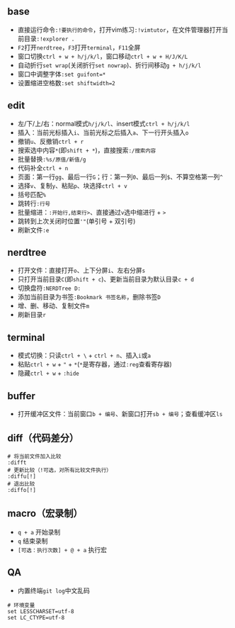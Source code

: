 ## base
- 直接运行命令`:!要执行的命令`，打开vim练习`:!vimtutor`，在文件管理器打开当前目录`:!explorer .`
- `F2`打开`nerdtree`，`F3`打开`terminal`，`F11`全屏
- 窗口切换`ctrl + w + h/j/k/l`，窗口移动`ctrl + w + H/J/K/L`
- 自动折行`set wrap`(关闭折行`set nowrap`)、折行间移动`g + h/j/k/l`
- 窗口中调整字体`:set guifont=*`
- 设置缩进空格数`:set shiftwidth=2`

## edit
- 左/下/上/右：normal模式`h/j/k/l`、insert模式`ctrl + h/j/k/l`
- 插入：当前光标插入`i`、当前光标之后插入`a`、下一行开头插入`o`
- 撤销`u`、反撤销`ctrl + r`
- 搜索选中内容`*`(即`shift + *`)，直接搜索`:/搜索内容`
- 批量替换`:%s/原值/新值/g`
- 代码补全`ctrl + n`
- 页面：第一行`gg`、最后一行`G`；行：第一列`0`、最后一列`$`、不算空格第一列`^`
- 选择`v`、复制`y`、粘贴`p`、块选择`ctrl + v`
- 括号匹配`%`
- 跳转行`:行号`
- 批量缩进：`:开始行,结束行>`、直接通过`v`选中缩进行 + `>`
- 跳转到上次关闭时位置`'"`(单引号 + 双引号)
- 刷新文件`:e`

## nerdtree
- 打开文件：直接打开`o`、上下分屏`i`、左右分屏`s`
- 只打开当前目录`C`(即`shift + c`)、更新当前目录为默认目录`c + d`
- 切换盘符`:NERDTree D:`
- 添加当前目录为书签`:Bookmark 书签名称`，删除书签`D`
- 增、删、移动、复制文件`m`
- 刷新目录`r`

## terminal
- 模式切换：只读`ctrl + \` + `ctrl + n`、插入`i`或`a`
- 粘贴`ctrl + w` + `"` + `*`(`*`是寄存器，通过`:reg`查看寄存器)
- 隐藏`ctrl + w` + `:hide`

## buffer
- 打开缓冲区文件：当前窗口`b + 编号`、新窗口打开`sb + 编号`；查看缓冲区`ls`

## diff（代码差分）
```
# 将当前文件加入比较
:difft
# 更新比较（!可选，对所有比较文件执行）
:diffu[!]
# 退出比较
:diffo[!]
```

## macro（宏录制）
- `q + a` 开始录制
- `q` 结束录制
- `[可选：执行次数] + @ + a` 执行宏

## QA
- 内置终端`git log`中文乱码
```
# 环境变量
set LESSCHARSET=utf-8
set LC_CTYPE=utf-8
```
